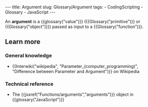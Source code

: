 --- title: Argument slug: Glossary/Argument tags: - CodingScripting - Glossary - JavaScript ---

An **argument** is a {{glossary("value")}} ({{Glossary("primitive")}} or {{Glossary("object")}}) passed as input to a {{Glossary("function")}}.

Learn more
----------

### General knowledge

-   {{Interwiki("wikipedia", "Parameter\_(computer\_programming)", "Difference between Parameter and Argument")}} on Wikipedia

### Technical reference

-   The {{jsxref("Functions/arguments","arguments")}} object in {{glossary("JavaScript")}}

